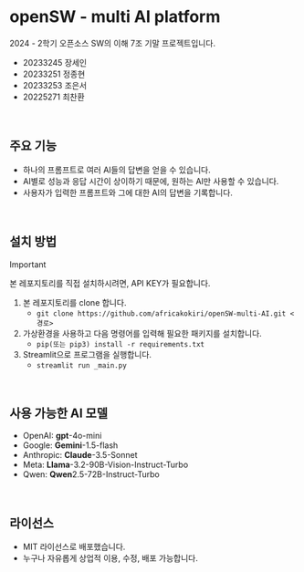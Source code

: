 # openSW - multi AI platform

2024 - 2학기 오픈소스 SW의 이해 7조 기말 프로젝트입니다.

- 20233245 장세인
- 20233251 정종현
- 20233253 조은서
- 20225271 최찬환

&nbsp;

## 주요 기능

- 하나의 프롬프트로 여러 AI들의 답변을 얻을 수 있습니다.
- AI별로 성능과 응답 시간이 상이하기 때문에, 원하는 AI만 사용할 수 있습니다.
- 사용자가 입력한 프롬프트와 그에 대한 AI의 답변을 기록합니다.

&nbsp;

## 설치 방법

> [!IMPORTANT]
>
> 본 레포지토리를 직접 설치하시려면, API KEY가 필요합니다.

1. 본 레포지토리를 clone 합니다.
   - `git clone https://github.com/africakokiri/openSW-multi-AI.git <경로>`
2. 가상환경을 사용하고 다음 명령어를 입력해 필요한 패키지를 설치합니다.
   - `pip(또는 pip3) install -r requirements.txt` 
3. Streamlit으로 프로그램을 실행합니다.
   - `streamlit run _main.py`

&nbsp;

## 사용 가능한 AI 모델

- OpenAI: **gpt**-4o-mini
- Google: **Gemini**-1.5-flash
- Anthropic: **Claude**-3.5-Sonnet
- Meta: **Llama**-3.2-90B-Vision-Instruct-Turbo
- Qwen: **Qwen**2.5-72B-Instruct-Turbo

&nbsp;

## 라이선스

- MIT 라이선스로 배포했습니다.
- 누구나 자유롭게 상업적 이용, 수정, 배포 가능합니다.

